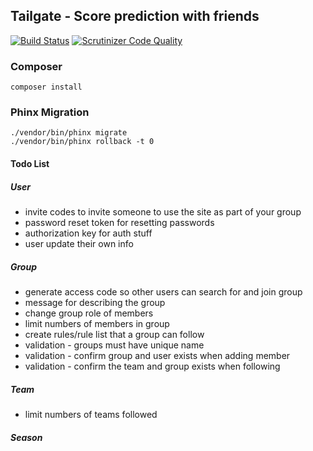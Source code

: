 ## Tailgate - Score prediction with friends
[![Build Status](https://travis-ci.org/burgerballer44/tailgate.svg?branch=master)](https://travis-ci.org/burgerballer44/tailgate) [![Scrutinizer Code Quality](https://scrutinizer-ci.com/g/burgerballer44/tailgate/badges/quality-score.png?b=master)](https://scrutinizer-ci.com/g/burgerballer44/tailgate/?branch=master)

### Composer
`composer install`

### Phinx Migration
`./vendor/bin/phinx migrate`  
`./vendor/bin/phinx rollback -t 0`  

#### Todo List

##### User
* invite codes to invite someone to use the site as part of your group
* password reset token for resetting passwords
* authorization key for auth stuff
* user update their own info

##### Group
* generate access code so other users can search for and join group
* message for describing the group
* change group role of members
* limit numbers of members in group
* create rules/rule list that a group can follow
* validation - groups must have unique name
* validation - confirm group and user exists when adding member
* validation - confirm the team and group exists when following

##### Team
* limit numbers of teams followed

##### Season